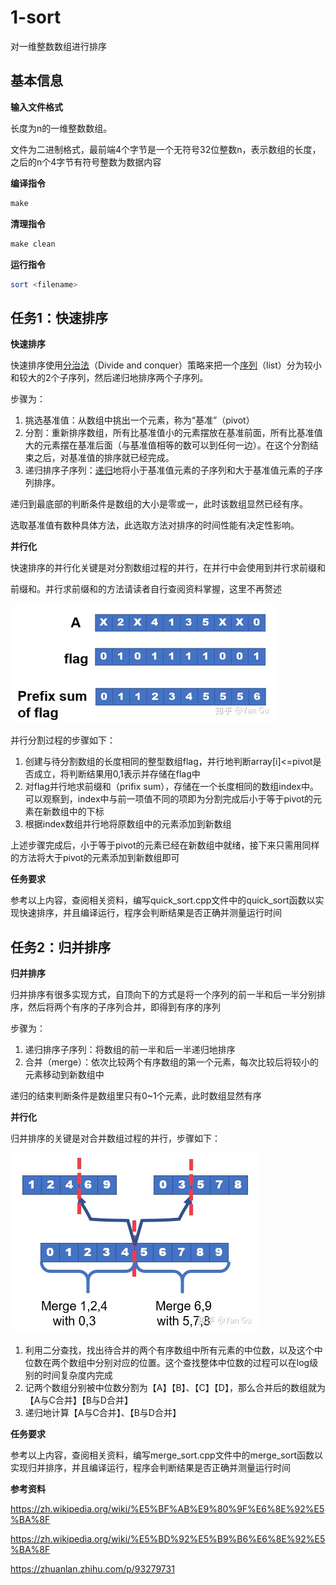 # 1-sort

对一维整数数组进行排序

## 基本信息

**输入文件格式**

长度为n的一维整数数组。

文件为二进制格式，最前端4个字节是一个无符号32位整数n，表示数组的长度，之后的n个4字节有符号整数为数据内容

**编译指令**

```makefile
make
```

**清理指令**

```makefile
make clean
```

**运行指令**

```bash
sort <filename>
```

## 任务1：快速排序

**快速排序**

快速排序使用[分治法](https://zh.wikipedia.org/wiki/分治法)（Divide and conquer）策略来把一个[序列](https://zh.wikipedia.org/wiki/序列)（list）分为较小和较大的2个子序列，然后递归地排序两个子序列。

步骤为：

1. 挑选基准值：从数组中挑出一个元素，称为“基准”（pivot）
2. 分割：重新排序数组，所有比基准值小的元素摆放在基准前面，所有比基准值大的元素摆在基准后面（与基准值相等的数可以到任何一边）。在这个分割结束之后，对基准值的排序就已经完成。
3. 递归排序子序列：[递归](https://zh.wikipedia.org/wiki/递归)地将小于基准值元素的子序列和大于基准值元素的子序列排序。

递归到最底部的判断条件是数组的大小是零或一，此时该数组显然已经有序。

选取基准值有数种具体方法，此选取方法对排序的时间性能有决定性影响。

**并行化**

快速排序的并行化关键是对分割数组过程的并行，在并行中会使用到并行求前缀和

前缀和。并行求前缀和的方法请读者自行查阅资料掌握，这里不再赘述

![img](pics/1.jpg)

并行分割过程的步骤如下：

1. 创建与待分割数组的长度相同的整型数组flag，并行地判断array[i]<=pivot是否成立，将判断结果用0,1表示并存储在flag中
2. 对flag并行地求前缀和（prifix sum），存储在一个长度相同的数组index中。可以观察到，index中与前一项值不同的项即为分割完成后小于等于pivot的元素在新数组中的下标
3. 根据index数组并行地将原数组中的元素添加到新数组

上述步骤完成后，小于等于pivot的元素已经在新数组中就绪，接下来只需用同样的方法将大于pivot的元素添加到新数组即可

**任务要求**

参考以上内容，查阅相关资料，编写quick_sort.cpp文件中的quick_sort函数以实现快速排序，并且编译运行，程序会判断结果是否正确并测量运行时间



## 任务2：归并排序

**归并排序**

归并排序有很多实现方式，自顶向下的方式是将一个序列的前一半和后一半分别排序，然后将两个有序的子序列合并，即得到有序的序列

步骤为：

1. 递归排序子序列：将数组的前一半和后一半递归地排序
2. 合并（merge）：依次比较两个有序数组的第一个元素，每次比较后将较小的元素移动到新数组中

递归的结束判断条件是数组里只有0~1个元素，此时数组显然有序

**并行化**

归并排序的关键是对合并数组过程的并行，步骤如下：

![img](pics/2.jpg)

1. 利用二分查找，找出待合并的两个有序数组中所有元素的中位数，以及这个中位数在两个数组中分别对应的位置。这个查找整体中位数的过程可以在log级别的时间复杂度内完成
2. 记两个数组分别被中位数分割为【A】【B】、【C】【D】，那么合并后的数组就为【A与C合并】【B与D合并】
3. 递归地计算【A与C合并】、【B与D合并】

**任务要求**

参考以上内容，查阅相关资料，编写merge_sort.cpp文件中的merge_sort函数以实现归并排序，并且编译运行，程序会判断结果是否正确并测量运行时间



**参考资料**

https://zh.wikipedia.org/wiki/%E5%BF%AB%E9%80%9F%E6%8E%92%E5%BA%8F

https://zh.wikipedia.org/wiki/%E5%BD%92%E5%B9%B6%E6%8E%92%E5%BA%8F

https://zhuanlan.zhihu.com/p/93279731

